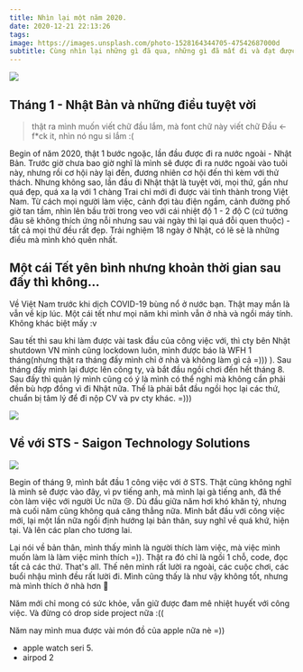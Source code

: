 ```yaml
---
title: Nhìn lại một năm 2020.
date: 2020-12-21 22:13:26
tags:
image: https://images.unsplash.com/photo-1528164344705-47542687000d
subtitle: Cùng nhìn lại những gì đã qua, những gì đã mất đi và đạt được. Và những gì cần phải làm...
---
```

![](/img/jp_airport.jpg)

## Tháng 1 - Nhật Bản và những điều tuyệt vời

> thật ra mình muốn viết chữ đầu lắm, mà font chữ này viết chữ Đầu <- f*ck it,  nhìn nó ngu si lắm :( 

Begin of năm 2020, thật 1 bước ngoặc, lần đầu được đi ra nước ngoài - Nhật Bản. Trước giờ chưa bao giờ nghĩ là mình sẽ được đi ra nước ngoài vào tuôi này, nhưng rồi cơ hội này lại đến, đương nhiên cơ hội đến thì kèm với thử thách. Nhưng không sao, lần đầu đi Nhật thật là tuyệt vời, mọi thứ, gần như quá đẹp, quá xa lạ với 1 chàng Trai chỉ mới đi được vài tỉnh thành trong Việt Nam. Từ cách mọi người làm việc, cảnh đợi tàu điện ngầm, cảnh đường phố giờ tan tầm, nhìn lên bầu trời trong veo với cái nhiệt độ 1 - 2 độ C (cứ tưởng đâu sẽ không thích ứng nỗi nhưng sau vài ngày thì lại quá đỗi quen thuộc) - tất cả mọi thứ đều rất đẹp. Trải nghiệm 18 ngày ở Nhật, có lẽ sẽ là những điều mà mình khó quên nhất.

## Một cái Tết yên bình nhưng khoản thời gian sau đấy thì không...
Về Việt Nam trước khi dịch COVID-19 bùng nổ ở nước bạn. Thật may mắn là vẫn về kịp lúc. Một cái tết như mọi năm khi mình vẫn ở nhà và ngồi máy tính. Không khác biệt mấy :v

Sau tết thì sau khi làm được vài task đầu của công việc với, thì cty bên Nhật shutdown VN mình cũng lockdown luôn, mình được báo là WFH 1 tháng(nhưng thật ra tháng đấy mình chỉ ở nhà và không làm gì cả =))) ). Sau tháng đấy mình lại được lên công ty, và bắt đầu ngồi chơi đến hết tháng 8. Sau đấy thì quản lý mình cũng có ý là mình có thể nghỉ mà không cần phải đền bù hợp đồng vì đi Nhật nữa. Thế là phải bắt đầu ngồi học lại các thứ, chuẩn bị tâm lý để đi nộp CV và pv cty khác. =))) 

![](/img/IMG_1088.jpeg)


## Về với STS - Saigon Technology Solutions
![](/img/sts.JPG)

Begin of tháng 9, mình bắt đầu 1 công việc với ở STS. Thật cũng không nghĩ là mình sẽ được vào đây, vì pv tiếng anh, mà mình lại gà tiếng anh, đã thế còn làm việc với người Úc nữa :cry:. Dù đầu giữa năm hơi khó khăn tý, nhưng mà cuối năm cũng không quá căng thẳng nữa. Mình bắt đầu với công việc mới, lại một lần nữa ngồi định hướng lại bản thân, suy nghĩ về quá khứ, hiện tại. Và lên các plan cho tương lai.

Lại nói về bản thân, mình thấy mình là người thích làm việc, mà việc mình muốn làm là làm việc mình thích =)). Thật ra đó chỉ là ngồi 1 chỗ, code, đọc tất cả các thứ. That's all. Thế nên mình rất lười ra ngoài, các cuộc chơi, các buổi nhậu mình đều rất lười đi. Mình cũng thấy là như vậy không tốt, nhưng mà mình thích ở nhà hơn 🤣

Năm mới chỉ mong có sức khỏe, vẫn giữ được đam mê nhiệt huyết với công việc. Và đừng có drop side project nữa :((

Năm nay mình mua được vài món đồ của apple nữa nè =)) 
 - apple watch seri 5.
 - airpod 2

